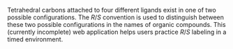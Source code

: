 Tetrahedral carbons attached to four different ligands exist in one of two possible configurations. The *R*/*S* convention is used to distinguish between these two possible configurations in the names of organic compounds. This (currently incomplete) web application helps users practice *R*/*S* labeling in a timed environment.